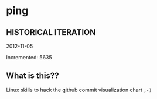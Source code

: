 # ping

## HISTORICAL ITERATION
2012-11-05

Incremented: 5635

## What is this?? 
Linux skills to hack the github commit visualization chart `;-)`

